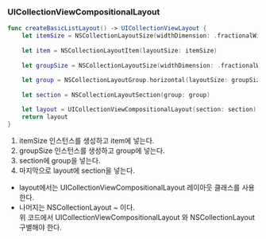 ### UICollectionViewCompositionalLayout

```swift
func createBasicListLayout() -> UICollectionViewLayout { 
    let itemSize = NSCollectionLayoutSize(widthDimension: .fractionalWidth(1.0), heightDimension: .fractionalHeight(1.0))    
    
    let item = NSCollectionLayoutItem(layoutSize: itemSize)  
  
    let groupSize = NSCollectionLayoutSize(widthDimension: .fractionalWidth(1.0), heightDimension: .absolute(44))    
    
    let group = NSCollectionLayoutGroup.horizontal(layoutSize: groupSize, subitems: [item])  
  
    let section = NSCollectionLayoutSection(group: group)    

    let layout = UICollectionViewCompositionalLayout(section: section)    
    return layout
}
```
1. itemSize 인스턴스를 생성하고 item에 넣는다.
2. groupSize 인스턴스를 생성하고 group에 넣는다.
3. section에 group을 넣는다.
4. 마지막으로 layout에 section을 넣는다.
- layout에서는 UICollectionViewCompositionalLayout 레이아웃 클래스를 사용한다.
- 나머지는 NSCollectionLayout ~ 이다.<br>
위 코드에서 UICollectionViewCompositionalLayout 와 NSCollectionLayout 구별해야 한다. 


